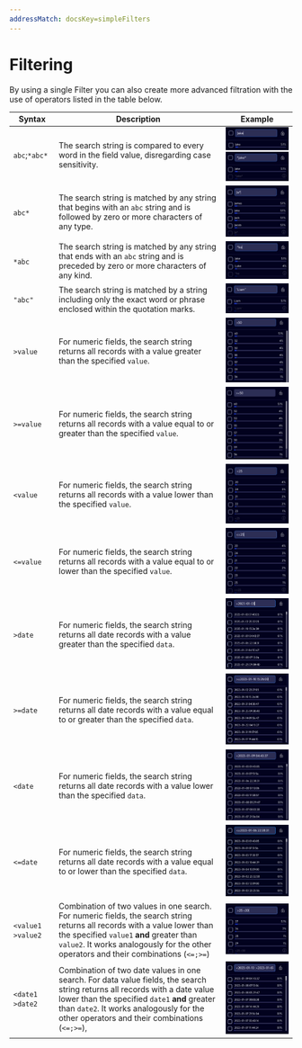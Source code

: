 ```yaml
---
addressMatch: docsKey=simpleFilters
---
```


# Filtering

By using a single Filter you can also create more advanced filtration with the use of operators listed in the table below.

| Syntax            | Description                                                  | Example                                                      |
| ----------------- | ------------------------------------------------------------ | ------------------------------------------------------------ |
| `abc`;`*abc*`     | The search string is compared to every word in the field value, disregarding case sensitivity. | ![image-20231013125450803](assets/image-20231013125450803.png)![image-20231013111842517](assets/image-20231013111842517.png) |
| `abc*`            | The search string is matched by any string that begins with an `abc` string and is followed by zero or more characters of any type. | ![image-20231013112455093](assets/image-20231013112455093.png) |
| `*abc`            | The search string is matched by any string that ends with an `abc` string and is preceded by zero or more characters of any kind. | ![image-20231013112156678](assets/image-20231013112156678.png) |
| `"abc"`           | The search string is matched by a string including only the exact word or phrase enclosed within the quotation marks. | ![image-20231013133549626](assets/image-20231013133549626.png) |
| `>value`          | For numeric fields, the search string returns all records with a value greater than the specified `value`. | ![image-20231013125730484](assets/image-20231013125730484.png) |
| `>=value`         | For numeric fields, the search string returns all records with a value equal to or greater than the specified `value`. | ![image-20231013125821160](assets/image-20231013125821160.png) |
| `<value`          | For numeric fields, the search string returns all records with a value lower than the specified `value`. | ![image-20231013130157932](assets/image-20231013130157932.png) |
| `<=value`         | For numeric fields, the search string returns all records with a value equal to or lower than the specified `value`. | ![image-20231013130106462](assets/image-20231013130106462.png) |
| `>date`           | For numeric fields, the search string returns all date records with a value greater than the specified `data`. | ![image-20231013132639792](assets/image-20231013132639792.png) |
| `>=date`          | For numeric fields, the search string returns all date records with a value equal to or greater than the specified `data`. | ![image-20231013155146569](assets/image-20231013155146569.png) |
| `<date`           | For numeric fields, the search string returns all date records with a value lower than the specified `data`. | ![image-20231013132852776](assets/image-20231013132852776.png) |
| `<=date`          | For numeric fields, the search string returns all date records with a value equal to or lower than the specified `data`. | ![image-20231013155042381](assets/image-20231013155042381.png) |
| `<value1 >value2` | Combination of two values in one search. For numeric fields, the search string returns all records with a value lower than the specified `value1` **and** greater than `value2`. It works analogously for the other operators and their combinations (`<=;>=`) | ![image-20231013133300429](assets/image-20231013133300429.png) |
| `<date1 >date2`   | Combination of two date values in one search. For data value fields, the search string returns all records with a date value lower than the specified `date1` **and** greater than `date2`. It works analogously for the other operators and their combinations (`<=;>=`), | ![image-20231013155611369](assets/image-20231013155611369.png) |